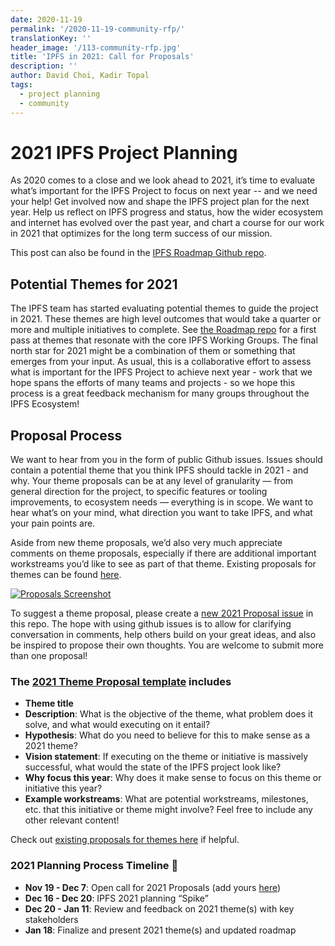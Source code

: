 ```yaml
---
date: 2020-11-19
permalink: '/2020-11-19-community-rfp/'
translationKey: ''
header_image: '/113-community-rfp.jpg'
title: 'IPFS in 2021: Call for Proposals'
description: ''
author: David Choi, Kadir Topal
tags:
  - project planning
  - community
---
```


# 2021 IPFS Project Planning

As 2020 comes to a close and we look ahead to 2021, it’s time to evaluate what’s important for the IPFS Project to focus on next year -- and we need your help! Get involved now and shape the IPFS project plan for the next year. Help us reflect on IPFS progress and status, how the wider ecosystem and internet has evolved over the past year, and chart a course for our work in 2021 that optimizes for the long term success of our mission.

This post can also be found in the [IPFS Roadmap Github repo](https://github.com/ipfs/roadmap/blob/master/2021-IPFS-Project-Planning.md).

## Potential Themes for 2021

The IPFS team has started evaluating potential themes to guide the project in 2021. These themes are high level outcomes that would take a quarter or more and multiple initiatives to complete. See [the Roadmap repo](https://github.com/ipfs/roadmap/issues?q=is%3Aissue+is%3Aopen+label%3A%222021+Theme+Proposal%22) for a first pass at themes that resonate with the core IPFS Working Groups. The final north star for 2021 might be a combination of them or something that emerges from your input. As usual, this is a collaborative effort to assess what is important for the IPFS Project to achieve next year - work that we hope spans the efforts of many teams and projects - so we hope this process is a great feedback mechanism for many groups throughout the IPFS Ecosystem!

## Proposal Process

We want to hear from you in the form of public Github issues. Issues should contain a potential theme that you think IPFS should tackle in 2021 - and why. Your theme proposals can be at any level of granularity — from general direction for the project, to specific features or tooling improvements, to ecosystem needs — everything is in scope. We want to hear what’s on your mind, what direction you want to take IPFS, and what your pain points are.

Aside from new theme proposals, we’d also very much appreciate comments on theme proposals, especially if there are additional important workstreams you’d like to see as part of that theme. Existing proposals for themes can be found [here](https://github.com/ipfs/roadmap/issues?q=is%3Aissue+is%3Aopen+label%3A%222021+Theme+Proposal%22).

[![Proposals Screenshot](/screenshot.png)](https://github.com/ipfs/roadmap/issues?q=is%3Aissue+is%3Aopen+label%3A%222021+Theme+Proposal%22)

To suggest a theme proposal, please create a [new 2021 Proposal issue](https://github.com/ipfs/roadmap/issues/new/choose) in this repo. The hope with using github issues is to allow for clarifying conversation in comments, help others build on your great ideas, and also be inspired to propose their own thoughts. You are welcome to submit more than one proposal!

### The [2021 Theme Proposal template](https://github.com/ipfs/roadmap/issues/new/choose) includes

- **Theme title**
- **Description**: What is the objective of the theme, what problem does it solve, and what would executing on it entail?
- **Hypothesis**: What do you need to believe for this to make sense as a 2021 theme?
- **Vision statement**: If executing on the theme or initiative is massively successful, what would the state of the IPFS project look like?
- **Why focus this year**: Why does it make sense to focus on this theme or initiative this year?
- **Example workstreams**: What are potential workstreams, milestones, etc. that this initiative or theme might involve?
  Feel free to include any other relevant content!

Check out [existing proposals for themes here](https://github.com/ipfs/roadmap/issues?q=is%3Aissue+is%3Aopen+label%3A%222021+Theme+Proposal%22) if helpful.

### 2021 Planning Process Timeline 📆

- **Nov 19 - Dec 7**: Open call for 2021 Proposals (add yours [here](https://github.com/ipfs/roadmap/issues/new/choose))
- **Dec 16 - Dec 20**: IPFS 2021 planning “Spike”
- **Dec 20 - Jan 11**: Review and feedback on 2021 theme(s) with key stakeholders
- **Jan 18**: Finalize and present 2021 theme(s) and updated roadmap
